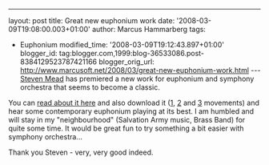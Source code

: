 ---
layout: post
title: Great new euphonium work
date: '2008-03-09T19:08:00.003+01:00'
author: Marcus Hammarberg
tags:
  - Euphonium
modified_time: '2008-03-09T19:12:43.897+01:00'
blogger_id: tag:blogger.com,1999:blog-36533086.post-8384129523787421166
blogger_orig_url: http://www.marcusoft.net/2008/03/great-new-euphonium-work.html ---
[Steven Mead](http://www.euphonium.net/) has premiered a new work for
euphonium and symphony orchestra that seems to become a classic.

You can [read about it
here](http://www.euphonium.net/articles/2007/hallows/hallows.html) and
also download it ([1](http://www.euphonium.net/sound/Hallows1.m4a),
[2](http://www.euphonium.net/sound/Hallows2.m4a) and
[3](http://www.euphonium.net/sound/Hallows3.m4a) movements) and hear
some contemporary euphonium playing at its best. I am humbled and will
stay in my "neighbourhood" (Salvation Army music, Brass Band) for quite
some time. It would be great fun to try something a bit easier with
symphony orchestra...

Thank you Steven - very, very good indeed.
